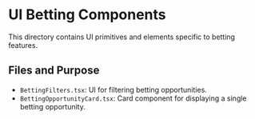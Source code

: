 # UI Betting Components

This directory contains UI primitives and elements specific to betting features.

## Files and Purpose

- `BettingFilters.tsx`: UI for filtering betting opportunities.
- `BettingOpportunityCard.tsx`: Card component for displaying a single betting opportunity.
